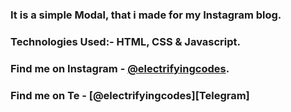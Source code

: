 ### It is a simple Modal, that i made for my Instagram blog.

### Technologies Used:- HTML, CSS & Javascript.

### Find me on Instagram - [@electrifyingcodes][Instagram].
### Find me on Te - [@electrifyingcodes][Telegram]
[Instagram]: https://www.instagram.com/electrifyingcodes